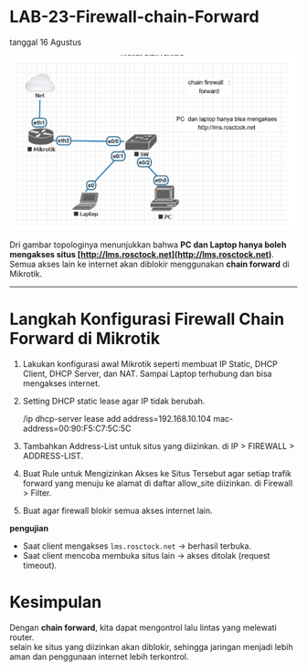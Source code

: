 # LAB-23-Firewall-chain-Forward
tanggal 16 Agustus 

![m](YYYY.PNG)

Dri gambar topologinya menunjukkan bahwa **PC dan Laptop hanya boleh mengakses situs [http://lms.rosctock.net](http://lms.rosctock.net)**. Semua akses lain ke internet akan diblokir menggunakan **chain forward** di Mikrotik.

---

# Langkah Konfigurasi Firewall Chain Forward di Mikrotik
1. Lakukan konfigurasi awal Mikrotik seperti membuat IP Static, DHCP Client, DHCP Server, dan NAT. Sampai Laptop terhubung dan bisa mengakses internet.

2. Setting DHCP static lease agar IP tidak berubah.

    /ip dhcp-server lease add address=192.168.10.104 mac-address=00:90:F5:C7:5C:5C

3. Tambahkan Address-List untuk situs yang diizinkan. di IP > FIREWALL > ADDRESS-LIST.
   
5. Buat Rule untuk Mengizinkan Akses ke Situs Tersebut agar setiap trafik forward yang menuju ke alamat di daftar allow_site diizinkan. di Firewall > Filter.

 
7. Buat agar firewall blokir semua akses internet lain.   
   
**pengujian**

* Saat client mengakses `lms.rosctock.net` → berhasil terbuka.
* Saat client mencoba membuka situs lain → akses ditolak (request timeout).

# Kesimpulan

Dengan **chain forward**, kita dapat mengontrol lalu lintas yang melewati router.  
selain ke situs yang diizinkan akan diblokir, sehingga jaringan menjadi lebih aman dan penggunaan internet lebih terkontrol.
